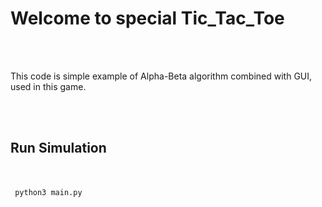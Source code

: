 <h1> Welcome to special Tic_Tac_Toe </h1>
<br> <br>
<p> This code is simple example of Alpha-Beta algorithm combined with GUI, used in this game. </p>
<br> <br>

<h2> Run Simulation </h2>
<br> <br>
<code> python3 main.py </code>

